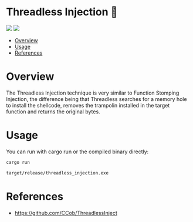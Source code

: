 # Threadless Injection 🦀

<p align="left">
	<a href="https://www.rust-lang.org/"><img src="https://img.shields.io/badge/made%20with-Rust-red"></a>
	<a href="#"><img src="https://img.shields.io/badge/platform-windows-blueviolet"></a>
</p>

- [Overview](#overview)
- [Usage](#usage)
- [References](#references)

# Overview

The Threadless Injection technique is very similar to Function Stomping Injection, the difference being that Threadless searches for a memory hole to install the shellcode, removes the trampolin installed in the target function and returns the original bytes. 

# Usage 

You can run with cargo run or the compiled binary directly:
```sh
cargo run
```
```sh
target/release/threadless_injection.exe
```

# References

* https://github.com/CCob/ThreadlessInject